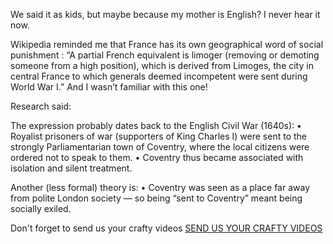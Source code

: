 We said it as kids, but maybe because my mother is English?  I never hear it now.  

Wikipedia reminded me that France has its own geographical word of social punishment :  “A partial French equivalent is limoger (removing or demoting someone from a high position), which is derived from Limoges, the city in central France to which generals deemed incompetent were sent during World War I.”
And
I wasn’t familiar with this one!

Research said:

The expression probably dates back to the English Civil War (1640s):
    •    Royalist prisoners of war (supporters of King Charles I) were sent to the strongly Parliamentarian town of Coventry, where the local citizens were ordered not to speak to them.
    •    Coventry thus became associated with isolation and silent treatment.

Another (less formal) theory is:
    •    Coventry was seen as a place far away from polite London society — so being “sent to Coventry” meant being socially exiled.

Don't forget to send us your crafty videos  [SEND US YOUR CRAFTY VIDEOS](https://bit.ly/craftlit-be-crafty) 

